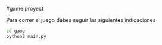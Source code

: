 
#game proyect

Para correr el juego debes seguir las siguientes indicaciones
``` sh
cd game
python3 main.py
```